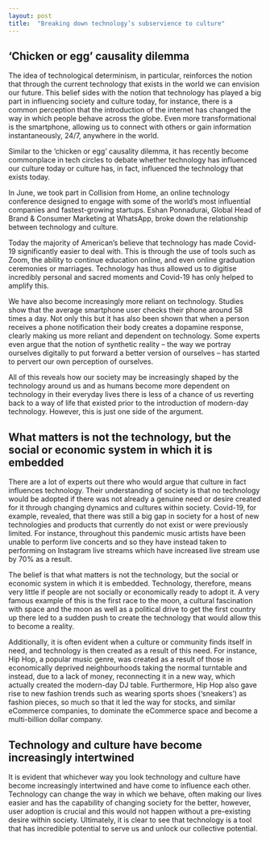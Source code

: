 ```yaml
---
layout: post
title:  "Breaking down technology’s subservience to culture"
---
```


## ‘Chicken or egg’ causality dilemma
The idea of technological determinism, in particular, reinforces the notion that through the current technology that exists in the world we can envision our future. This belief sides with the notion that technology has played a big part in influencing society and culture today, for instance, there is a common perception that the introduction of the internet has changed the way in which people behave across the globe. Even more transformational is the smartphone, allowing us to connect with others or gain information instantaneously, 24/7, anywhere in the world.

Similar to the ‘chicken or egg’ causality dilemma, it has recently become commonplace in tech circles to debate whether technology has influenced our culture today or culture has, in fact, influenced the technology that exists today.

In June, we took part in Collision from Home, an online technology conference designed to engage with some of the world’s most influential companies and fastest-growing startups. Eshan Ponnadurai, Global Head of Brand & Consumer Marketing at WhatsApp, broke down the relationship between technology and culture.

Today the majority of American’s believe that technology has made Covid-19 significantly easier to deal with. This is through the use of tools such as Zoom, the ability to continue education online, and even online graduation ceremonies or marriages. Technology has thus allowed us to digitise incredibly personal and sacred moments and Covid-19 has only helped to amplify this.

We have also become increasingly more reliant on technology. Studies show that the average smartphone user checks their phone around 58 times a day. Not only this but it has also been shown that when a person receives a phone notification their body creates a dopamine response, clearly making us more reliant and dependent on technology. Some experts even argue that the notion of synthetic reality – the way we portray ourselves digitally to put forward a better version of ourselves – has started to pervert our own perception of ourselves.

All of this reveals how our society may be increasingly shaped by the technology around us and as humans become more dependent on technology in their everyday lives there is less of a chance of us reverting back to a way of life that existed prior to the introduction of modern-day technology. However, this is just one side of the argument.

## What matters is not the technology, but the social or economic system in which it is embedded
There are a lot of experts out there who would argue that culture in fact influences technology. Their understanding of society is that no technology would be adopted if there was not already a genuine need or desire created for it through changing dynamics and cultures within society. Covid-19, for example, revealed, that there was still a big gap in society for a host of new technologies and products that currently do not exist or were previously limited. For instance, throughout this pandemic music artists have been unable to perform live concerts and so they have instead taken to performing on Instagram live streams which have increased live stream use by 70% as a result.

The belief is that what matters is not the technology, but the social or economic system in which it is embedded. Technology, therefore, means very little if people are not socially or economically ready to adopt it. A very famous example of this is the first race to the moon, a cultural fascination with space and the moon as well as a political drive to get the first country up there led to a sudden push to create the technology that would allow this to become a reality.

Additionally, it is often evident when a culture or community finds itself in need, and technology is then created as a result of this need. For instance, Hip Hop, a popular music genre, was created as a result of those in economically deprived neighbourhoods taking the normal turntable and instead, due to a lack of money, reconnecting it in a new way, which actually created the modern-day DJ table. Furthermore, Hip Hop also gave rise to new fashion trends such as wearing sports shoes (‘sneakers’) as fashion pieces, so much so that it led the way for stocks, and similar eCommerce companies, to dominate the eCommerce space and become a multi-billion dollar company.

## Technology and culture have become increasingly intertwined
It is evident that whichever way you look technology and culture have become increasingly intertwined and have come to influence each other. Technology can change the way in which we behave, often making our lives easier and has the capability of changing society for the better, however, user adoption is crucial and this would not happen without a pre-existing desire within society. Ultimately, it is clear to see that technology is a tool that has incredible potential to serve us and unlock our collective potential.
